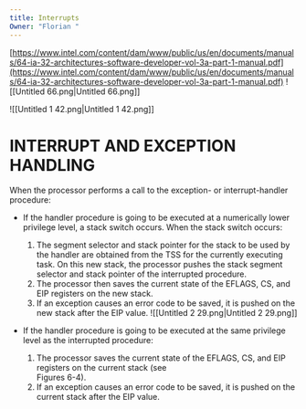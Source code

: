 ```yaml
---
title: Interrupts
Owner: "Florian "
---
```

[https://www.intel.com/content/dam/www/public/us/en/documents/manuals/64-ia-32-architectures-software-developer-vol-3a-part-1-manual.pdf](https://www.intel.com/content/dam/www/public/us/en/documents/manuals/64-ia-32-architectures-software-developer-vol-3a-part-1-manual.pdf)
![[Untitled 66.png|Untitled 66.png]]

  
![[Untitled 1 42.png|Untitled 1 42.png]]

# INTERRUPT AND EXCEPTION HANDLING
When the processor performs a call to the exception- or interrupt-handler procedure:
- If the handler procedure is going to be executed at a numerically lower privilege level, a stack switch occurs. When the stack switch occurs:
    1. The segment selector and stack pointer for the stack to be used by the handler are obtained from the TSS for the currently executing task. On this new stack, the processor pushes the stack segment selector and stack pointer of the interrupted procedure.
    2. The processor then saves the current state of the EFLAGS, CS, and EIP registers on the new stack.
    3. If an exception causes an error code to be saved, it is pushed on the new stack after the EIP value.
![[Untitled 2 29.png|Untitled 2 29.png]]

  
- If the handler procedure is going to be executed at the same privilege level as the interrupted procedure:
    1. The processor saves the current state of the EFLAGS, CS, and EIP registers on the current stack (see  
        Figures 6-4).
    2. If an exception causes an error code to be saved, it is pushed on the current stack after the EIP value.
